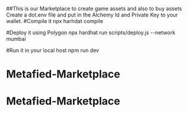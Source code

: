 ##This is our Marketplace to create game assets and also to buy assets
Create a dot.env file and put in the Alchemy Id and Private Key to your wallet.
#Compile it
npx harhdat compile

#Deploy it using Polygon
npx hardhat run scripts/deploy.js --network mumbai

#Run it in your local host
npm run dev


# Metafied-Marketplace

# Metafied-Marketplace

